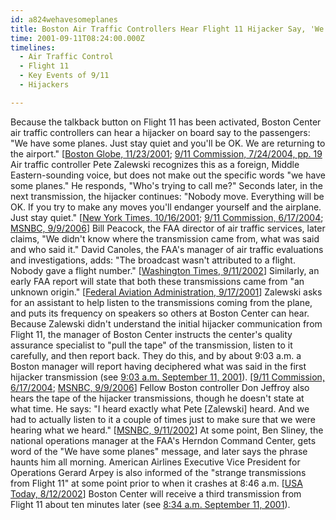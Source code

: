 ```yaml
---
id: a824wehavesomeplanes
title: Boston Air Traffic Controllers Hear Flight 11 Hijacker Say, 'We Have Some Planes,' but Uncertain of Origin of Transmission
time: 2001-09-11T08:24:00.000Z
timelines:
  - Air Traffic Control
  - Flight 11
  - Key Events of 9/11
  - Hijackers

---
```


Because the talkback button on Flight 11 has been activated, Boston Center air traffic controllers can hear a hijacker on board say to the passengers: "We have some planes. Just stay quiet and you'll be OK. We are returning to the airport." [[Boston Globe, 11/23/2001][1]; [9/11 Commission, 7/24/2004, pp. 19][2] Air traffic controller Pete Zalewski recognizes this as a foreign, Middle Eastern-sounding voice, but does not make out the specific words "we have some planes." He responds, "Who's trying to call me?" Seconds later, in the next transmission, the hijacker continues: "Nobody move. Everything will be OK. If you try to make any moves you'll endanger yourself and the airplane. Just stay quiet." [[New York Times, 10/16/2001][3]; [9/11 Commission, 6/17/2004][4]; [MSNBC, 9/9/2006][5]] Bill Peacock, the FAA director of air traffic services, later claims, "We didn't know where the transmission came from, what was said and who said it." David Canoles, the FAA's manager of air traffic evaluations and investigations, adds: "The broadcast wasn't attributed to a flight. Nobody gave a flight number." [[Washington Times, 9/11/2002][6]] Similarly, an early FAA report will state that both these transmissions came from "an unknown origin." [[Federal Aviation Administration, 9/17/2001][7]] Zalewski asks for an assistant to help listen to the transmissions coming from the plane, and puts its frequency on speakers so others at Boston Center can hear. Because Zalewski didn't understand the initial hijacker communication from Flight 11, the manager of Boston Center instructs the center's quality assurance specialist to "pull the tape" of the transmission, listen to it carefully, and then report back. They do this, and by about 9:03 a.m. a Boston manager will report having deciphered what was said in the first hijacker transmission (see [9:03 a.m. September 11, 2001][10]). [[9/11 Commission, 6/17/2004][4]; [MSNBC, 9/9/2006][5]] Fellow Boston controller Don Jeffroy also hears the tape of the hijacker transmissions, though he doesn't state at what time.  He says: "I heard exactly what Pete [Zalewski] heard. And we had to actually listen to it a couple of times just to make sure that we were hearing what we heard." [[MSNBC, 9/11/2002][8]] At some point, Ben Sliney, the national operations manager at the FAA's Herndon Command Center, gets word of the "We have some planes" message, and later says the phrase haunts him all morning. American Airlines Executive Vice President for Operations Gerard Arpey is also informed of the "strange transmissions from Flight 11" at some point prior to when it crashes at 8:46 a.m. [[USA Today, 8/12/2002][9]] Boston Center will receive a third transmission from Flight 11 about ten minutes later (see [8:34 a.m. September 11, 2001][11]). 

[1]: https://cache.boston.com/news/packages/underattack/news/planes_reconstruction.htm
[2]: https://web.archive.org/web/20041020144854/http://www.decloah.com/mirrors/9-11/911_Report.txt
[3]: https://www.nytimes.com/2001/10/16/national/we-have-some-planes-hijacker-told-controller.html
[4]: http://www.nbcnews.com/id/5233007
[5]: http://www.nbcnews.com/id/14754701/page/0/#.XOfq8nVKgrg
[6]: https://web.archive.org/web/20020916222620/www.washtimes.com/september11/americans.htm
[7]: http://www.gwu.edu/~nsarchiv/NSAEBB/NSAEBB165/faa7.pdf
[8]: http://newsmine.org/content.php?ol=9-11/air-traffic-controllers-recall-events.txt
[9]: https://usatoday30.usatoday.com/news/sept11/2002-08-12-clearskies_x.htm
[10]: /timeline/#a903wehavesome
[11]: /timeline/#a834stupidmoves
